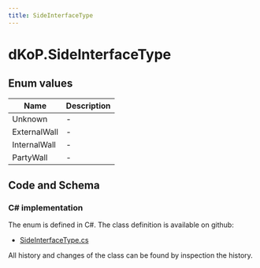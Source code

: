 ```yaml
---
title: SideInterfaceType
---
```


# dKoP.SideInterfaceType



## Enum values

| Name            | Description                                                    |
|-----------------|----------------------------------------------------------------|
| Unknown |  -  |
| ExternalWall |  -  |
| InternalWall |  -  |
| PartyWall |  -  |


## Code and Schema

### C# implementation

The enum is defined in C#. The class definition is available on github:

- [SideInterfaceType.cs](https://github.com/BHoM/dKoP_Toolkit/blob/develop/dKoP_oM/Interfaces/Enums/SideInterfaceType.cs)

All history and changes of the class can be found by inspection the history.
